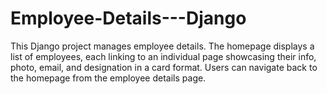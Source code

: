 # Employee-Details---Django
This Django project manages employee details. The homepage displays a list of employees, each linking to an individual page showcasing their info, photo, email, and designation in a card format. Users can navigate back to the homepage from the employee details page.

